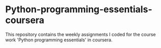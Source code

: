 # Python-programming-essentials-coursera
This repository contains the weekly assignments I coded for the course work 'Python programming essentials' in coursera.
